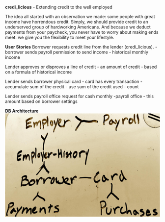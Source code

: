 **credi_licious** - Extending credit to the well employed

The idea all started with an observation we made: some people with great income have horrendous credit. Simply, we should provide credit to an underserved group of hardworking Americans. And because we deduct payments from your paycheck, you never have to worry about making ends meet: we give you the flexibility to meet your lifestyle.

**User Stories**
Borrower requests credit line from the lender (credi_licious).
	- borrower sends payroll permission to send income
	- historical monthly income

Lender approves or disproves a line of credit
	- an amount of credit
	- based on a formula of historical income

Lender sends borrower physical card
	- card has every transaction
	- accumulate sum of the credit
	- use sum of the credit used
	- count


Lender sends payroll office request for cash monthly
	-payroll office
	- this amount based on borrower settings

**DB Architecture**
![credi_licious DB architecture](public/images/db_architecture.jpg "credi_licious DB architecture")
